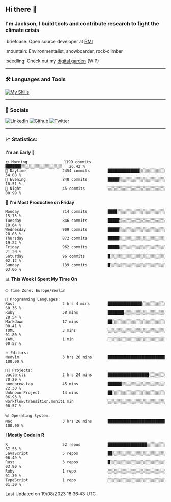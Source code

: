 ## Hi there :wave:
### I'm Jackson, I build tools and contribute research to fight the climate crisis
<p> :briefcase: Open source developer at <a href="https://rmi.org/" alt="RMI">RMI</a></p>
<p> :mountain: Environmentalist, snowboarder, rock-climber</p>
<p> :seedling: Check out my <a href="https://jdhoffa.github.io/" alt="digital garden">digital garden</a> (WIP) </p>

---

### :hammer_and_wrench: Languages and Tools

[![My Skills](https://skillicons.dev/icons?i=r,docker,python,rust,html,css,js,neovim,git,postgresql,azure&perline=6&theme=dark)](https://skillicons.dev)

---

### :iphone: Socials

[![LinkedIn](https://skillicons.dev/icons?i=linkedin&theme=dark)](https://www.linkedin.com/in/jackson-hoffart/) 
[![Github](https://skillicons.dev/icons?i=github&theme=dark)](https://github.com/jdhoffa) 
[![Twitter](https://skillicons.dev/icons?i=twitter&theme=dark)](https://twitter.com/jdhoffart) 

---

### :chart_with_upwards_trend: Statistics:

 
<!--START_SECTION:waka-->
**I'm an Early 🐤** 

```text
🌞 Morning                1199 commits        ███████░░░░░░░░░░░░░░░░░░   26.42 % 
🌆 Daytime                2454 commits        ██████████████░░░░░░░░░░░   54.08 % 
🌃 Evening                840 commits         █████░░░░░░░░░░░░░░░░░░░░   18.51 % 
🌙 Night                  45 commits          ░░░░░░░░░░░░░░░░░░░░░░░░░   00.99 % 
```
📅 **I'm Most Productive on Friday** 

```text
Monday                   714 commits         ████░░░░░░░░░░░░░░░░░░░░░   15.73 % 
Tuesday                  846 commits         █████░░░░░░░░░░░░░░░░░░░░   18.64 % 
Wednesday                909 commits         █████░░░░░░░░░░░░░░░░░░░░   20.03 % 
Thursday                 872 commits         █████░░░░░░░░░░░░░░░░░░░░   19.22 % 
Friday                   962 commits         █████░░░░░░░░░░░░░░░░░░░░   21.20 % 
Saturday                 96 commits          █░░░░░░░░░░░░░░░░░░░░░░░░   02.12 % 
Sunday                   139 commits         █░░░░░░░░░░░░░░░░░░░░░░░░   03.06 % 
```


📊 **This Week I Spent My Time On** 

```text
🕑︎ Time Zone: Europe/Berlin

💬 Programming Languages: 
Rust                     2 hrs 4 mins        ███████████████░░░░░░░░░░   60.36 % 
Ruby                     58 mins             ███████░░░░░░░░░░░░░░░░░░   28.54 % 
Markdown                 17 mins             ██░░░░░░░░░░░░░░░░░░░░░░░   08.41 % 
TOML                     3 mins              ░░░░░░░░░░░░░░░░░░░░░░░░░   01.80 % 
YAML                     1 min               ░░░░░░░░░░░░░░░░░░░░░░░░░   00.57 % 

🔥 Editors: 
Neovim                   3 hrs 26 mins       █████████████████████████   100.00 % 

🐱‍💻 Projects: 
pacta-cli                2 hrs 24 mins       ██████████████████░░░░░░░   70.20 % 
homebrew-tap             45 mins             ██████░░░░░░░░░░░░░░░░░░░   22.30 % 
Unknown Project          14 mins             ██░░░░░░░░░░░░░░░░░░░░░░░   06.93 % 
workflow.transition.monit1 min               ░░░░░░░░░░░░░░░░░░░░░░░░░   00.57 % 

💻 Operating System: 
Mac                      3 hrs 26 mins       █████████████████████████   100.00 % 
```

**I Mostly Code in R** 

```text
R                        52 repos            █████████████████░░░░░░░░   67.53 % 
JavaScript               5 repos             ██░░░░░░░░░░░░░░░░░░░░░░░   06.49 % 
Rust                     3 repos             █░░░░░░░░░░░░░░░░░░░░░░░░   03.90 % 
Ruby                     1 repo              ░░░░░░░░░░░░░░░░░░░░░░░░░   01.30 % 
TypeScript               1 repo              ░░░░░░░░░░░░░░░░░░░░░░░░░   01.30 % 
```




 Last Updated on 19/08/2023 18:36:43 UTC
<!--END_SECTION:waka-->
